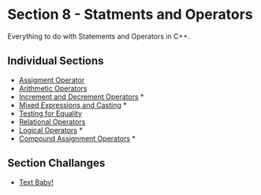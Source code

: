 # Section 8 - Statments and Operators
Everything to do with Statements and Operators in C++.

## Individual Sections
- [Assigment Operator](https://github.com/0xToast/Cplusplus/blob/main/Udemy/Section%208/assignmentOperator.cpp)
- [Arithmetic Operators](https://github.com/0xToast/Cplusplus/blob/main/Udemy/Section%208/arithmeticOperators.cpp)
- [Increment and Decrement Operators](https://github.com/0xToast/Cplusplus/blob/main/Udemy/Section%208/incrementDecrementOperators.cpp) *
- [Mixed Expressions and Casting](https://github.com/0xToast/Cplusplus/blob/main/Udemy/Section%208/mixedExpressionsAndConversions.cpp) *
- [Testing for Equality](https://github.com/0xToast/Cplusplus/blob/main/Udemy/Section%208/testingForEquality.cpp)
- [Relational Operators](https://github.com/0xToast/Cplusplus/blob/main/Udemy/Section%208/relationalOperators.cpp)
- [Logical Operators](https://github.com/0xToast/Cplusplus/blob/main/Udemy/Section%208/logicalOperators.cpp) *
- [Compound Assignment Operators](https://github.com/0xToast/Cplusplus/blob/main/Udemy/Section%208/compoundAssigmentOperators.cpp) *

## Section Challanges
- [Text Baby!](URL)

